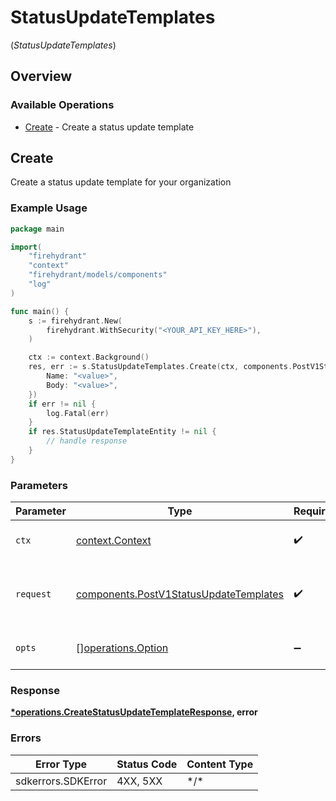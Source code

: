 # StatusUpdateTemplates
(*StatusUpdateTemplates*)

## Overview

### Available Operations

* [Create](#create) - Create a status update template

## Create

Create a status update template for your organization

### Example Usage

```go
package main

import(
	"firehydrant"
	"context"
	"firehydrant/models/components"
	"log"
)

func main() {
    s := firehydrant.New(
        firehydrant.WithSecurity("<YOUR_API_KEY_HERE>"),
    )

    ctx := context.Background()
    res, err := s.StatusUpdateTemplates.Create(ctx, components.PostV1StatusUpdateTemplates{
        Name: "<value>",
        Body: "<value>",
    })
    if err != nil {
        log.Fatal(err)
    }
    if res.StatusUpdateTemplateEntity != nil {
        // handle response
    }
}
```

### Parameters

| Parameter                                                                                        | Type                                                                                             | Required                                                                                         | Description                                                                                      |
| ------------------------------------------------------------------------------------------------ | ------------------------------------------------------------------------------------------------ | ------------------------------------------------------------------------------------------------ | ------------------------------------------------------------------------------------------------ |
| `ctx`                                                                                            | [context.Context](https://pkg.go.dev/context#Context)                                            | :heavy_check_mark:                                                                               | The context to use for the request.                                                              |
| `request`                                                                                        | [components.PostV1StatusUpdateTemplates](../../models/components/postv1statusupdatetemplates.md) | :heavy_check_mark:                                                                               | The request object to use for the request.                                                       |
| `opts`                                                                                           | [][operations.Option](../../models/operations/option.md)                                         | :heavy_minus_sign:                                                                               | The options for this request.                                                                    |

### Response

**[*operations.CreateStatusUpdateTemplateResponse](../../models/operations/createstatusupdatetemplateresponse.md), error**

### Errors

| Error Type         | Status Code        | Content Type       |
| ------------------ | ------------------ | ------------------ |
| sdkerrors.SDKError | 4XX, 5XX           | \*/\*              |